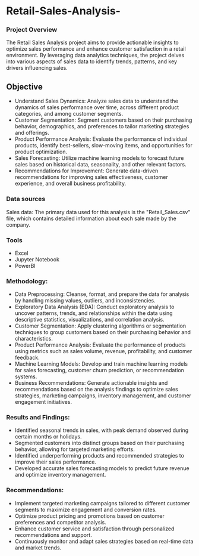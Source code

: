 # Retail-Sales-Analysis-

### Project Overview
The Retail Sales Analysis project aims to provide actionable insights to optimize sales performance and enhance customer satisfaction in a retail environment. By leveraging data analytics techniques, the project delves into various aspects of sales data to identify trends, patterns, and key drivers influencing sales.
## Objective
- Understand Sales Dynamics: Analyze sales data to understand the dynamics of sales performance over time, across different product categories, and among customer segments.
- Customer Segmentation: Segment customers based on their purchasing behavior, demographics, and preferences to tailor marketing strategies and offerings.
- Product Performance Analysis: Evaluate the performance of individual products, identify best-sellers, slow-moving items, and opportunities for product optimization.
- Sales Forecasting: Utilize machine learning models to forecast future sales based on historical data, seasonality, and other relevant factors.
- Recommendations for Improvement: Generate data-driven recommendations for improving sales effectiveness, customer experience, and overall business profitability.

### Data sources
Sales data: The primary data used for this analysis is the "Retail_Sales.csv" file, which contains detailed information about each sale made by the company.

### Tools
- Excel
- Jupyter Notebook
- PowerBI

### Methodology:

- Data Preprocessing: Cleanse, format, and prepare the data for analysis by handling missing values, outliers, and inconsistencies.
- Exploratory Data Analysis (EDA): Conduct exploratory analysis to uncover patterns, trends, and relationships within the data using descriptive statistics, visualizations, and correlation analysis.
- Customer Segmentation: Apply clustering algorithms or segmentation techniques to group customers based on their purchasing behavior and characteristics.
- Product Performance Analysis: Evaluate the performance of products using metrics such as sales volume, revenue, profitability, and customer feedback.
- Machine Learning Models: Develop and train machine learning models for sales forecasting, customer churn prediction, or recommendation systems.
- Business Recommendations: Generate actionable insights and recommendations based on the analysis findings to optimize sales strategies, marketing campaigns, inventory management, and customer engagement initiatives.

### Results and Findings:

- Identified seasonal trends in sales, with peak demand observed during certain months or holidays.
- Segmented customers into distinct groups based on their purchasing behavior, allowing for targeted marketing efforts.
- Identified underperforming products and recommended strategies to improve their sales performance.
- Developed accurate sales forecasting models to predict future revenue and optimize inventory management.

 ### Recommendations:

- Implement targeted marketing campaigns tailored to different customer segments to maximize engagement and conversion rates.
- Optimize product pricing and promotions based on customer preferences and competitor analysis.
- Enhance customer service and satisfaction through personalized recommendations and support.
- Continuously monitor and adapt sales strategies based on real-time data and market trends.
